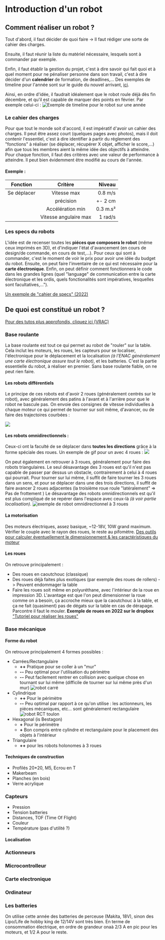 # Introduction d'un robot

## Comment réaliser un robot ?

Tout d'abord, il faut décider de quoi faire -> Il faut rédiger une sorte de cahier des charges.

Ensuite, il faut réunir la liste du matériel nécessaire, lesquels sont à commander par exemple.

Enfin, il faut établir la gestion du projet, c'est à dire savoir qui fait quoi et à quel moment pour ne pénaliser personne dans son travail, c'est à dire décider d'un **calendrier** de formation, de deadlines,...
Des exemples de timeline pour l'année sont sur le guide du nouvel arrivant, [ici](https://drive.google.com/drive/u/1/folders/0B3TOHzAm3I1Sfk96R0xRZGctR3BGa242aGExelpXU2VCcnJmbjg1OVlMRVNyV0xJeTM5SVU?resourcekey=0-rhd8NIuvxKy_Zvdg25Wu4w).

Ainsi, en ordre d'idée, il faudrait idéalement que le robot roule déjà dès fin décembre, et qu'il est capable de marquer des points en février.
Par exemple celui-ci : ![](../images/timeline_projet.png "Exemple de timeline pour le robot sur une année")

### Le cahier des charges

Pour que tout le monde soit d'accord, il est impératif d'avoir un cahier des charges. Il peut être assez court (quelques pages avec photos), mais il doit contenir l'essentiel, c'est à dire identifier à partir du réglement des "fonctions" à réaliser (se déplacer, récupérer X objet, afficher le score,...) afin que tous les membres aient la même idée des objectifs à atteindre. 
Pour chaque fonction, il faut des critères avec une valeur de performance à atteindre. Il peut bien évidemment être modifié au cours de l'année.

#### Exemple : 
| Fonction   |      Critère      |  Niveau |
|----------|:-------------:|------:|
|Se déplacer | Vitesse max | 0.8 m/s |
|| précision |  +- 2 cm |
|| Accélération min |  0.3 m.s² |
|| Vitesse angulaire max | 1 rad/s|

### Les specs du robots
L'idée est de recenser toutes les **piéces que composera le robot** (même ceux imprimés en 3D), et d'indiquer l'état d'avancement (en cours de design/de commande, en cours de test,...). Pour ceux qui sont à commander, c'est le moment de voir le prix pour avoir une idée du budget du robot.
Ensuite, on peut faire l'inventaire de ce qui est nécessaire pour la **carte électronique**.
Enfin, on peut définir comment fonctionnera le code dans les grandes lignes (quel "language" de communication entre la carte électronique et les ordis, quels fonctionalités sont impératives, lesquelles sont facultatives,...").

[Un exemple de "cahier de specs" (2022)](https://docs.google.com/document/d/1sOBxRK2LiSuNzQPDihp1MDDo0q5jfXRSP5_wCl4TWog/edit?usp=sharing) 
## De quoi est constitué un robot ?

[Pour des tutos plus approfondis, cliquez ici (VRAC)](https://github.com/VRAC-team/la-maxi-liste-ressources-eurobot#223-moteurs)

### Base roulante

La base roulante est tout ce qui permet au robot de "rouler" sur la table. Cela inclut les moteurs, les roues, les capteurs pour se localiser, l'électronique pour le déplacement et la localisation *(à l'ENAC généralement une carte électronique assure tout le robot)*, et les batteries. 
C'est la partie essentielle du robot, à réaliser en premier. Sans base roulante fiable, on ne peut rien faire.

#### Les robots différentiels 

Le principe de ces robots est d'avoir 2 roues (généralement centrés sur le robot), avec généralement des patins à l'avant et à l'arrière pour que le robot ne bascule pas. On envoie des consignes de vitesse individuelles à chaque moteur ce qui permet de tourner sur soit même, d'avancer, ou de faire des trajectoires courbées : 

![](../images/differential_robot_principle.png)

#### Les robots omnidirectionnels :
Ceux-ci ont la faculté de se déplacer dans **toutes les directions** grâce à la forme spéciale des roues. 
Un exemple de gif pour un avec 4 roues : 
![](../images/holonome_gif.gif)

On peut également en retrouver à 3 roues, généralement pour faire des robots triangulaires. Le seul désavantage des 3 roues est qu'il n'est pas capable de passer par dessus un obstacle, contrairement à celui à 4 roues qui pourrait.
Pour tourner sur lui même, il suffit de faire tourner les 3 roues dans un sens, et pour se déplacer dans une des trois directions, il suffit de faire avancer 2 roues adjacentes (la troisième roue roule "latéralement" => Pas de frottement )
Le désavantage des robots omnidirectionnels est qu'il est plus compliqué de se repérer dans l'espace avec ceux-là *(à voir partie localisation)*.
![](../images/omni_robot_three_wheel.png "exemple de robot omnidirectionnel à 3 roues")

#### La motorisation

Des moteurs électriques, assez basique, ~12-18V, 10W grand maximum. Vérifier le couple avec le rayon des roues, le reste au pifomètre.
[Des outils pour calculer éventuellement le dimensionnement & les caractéristiques du moteur](https://github.com/VRAC-team/la-maxi-liste-ressources-eurobot#223-moteurs)

#### Les roues

On retrouve principalement :
+ Des roues en caoutchouc  (classique)
+ Des roues déjà faites plus exotiques (par exemple des roues de rollers) -> Peuvent endommager la table
+ Faire les roues soit même en polyuréthane, avec l'intérieur de la roue en impression 3D. L'avantage est que l'on peut dimensionner la roue comme on a besoin, ça accroche mieux que la caoutchouc à la table, et ça ne fait (quasiment) pas de dégats sur la table en cas de dérapage. Parcontre il faut le mouler. **Exemple de roues en 2022 sur le dropbox** 
["Tutoriel pour réaliser les roues"](https://www.youtube.com/watch?v=U-_xxI6qvlg)
### Base mécanique

#### Forme du robot 

On retrouve principalement 4 formes possibles :
- Carrées/Rectangulaire
    + **++** Pratique pour se coller à un "mur" 
    + **--** Peu optimal pour l'utilisation du périmètre
    + **--** Peut facilement rentrer en collision avec quelque chose en tournant sur lui même (difficile de tourner sur lui même près d'un mur)
    ![](../images/square_robot.png "robot carré")
- Cylindrique
    + **++** Pour le périmètre
    + **--** Peu optimal par rapport à ce qu'on utilise : les actionneurs, les piéces mécaniques, etc... sont généralement rectangulaire
    ![](../images/rct_toulon.png "robot RCT toulon")
-   Hexagonal (is Bestagon)
    + **+** Pour le périmètre
    + **+** Bon compris entre cylindre et rectangulaire pour le placement des objets à l'intérieur
-   Triangulaire
    + **++** pour les robots holonomes à 3 roues

#### Techniques de construction

+ Profilés 20*20, M5, Ecrou en T
+ Makerbeam
+ Planches (en bois)
+ Verre acrylique


### Capteurs
+ Pression
+ Tension batteries
+ Distances, TOF (Time Of Flight)
+ Couleur
+ Température (pas d'utilité ?)

#### Localisation


### Actionneurs


### Microcontrolleur


### Carte electronique

### Ordinateur

### Les batteries

On utilise cette année des batteries de perceuse (Makita, 18V), sinon des Lipo/Life de hobby king de 12/14V sont très bien.
En terme de consommation électrique, en ordre de grandeur onaà 2/3 A en pic pour les moteurs, et 1/2 A pour le reste.



